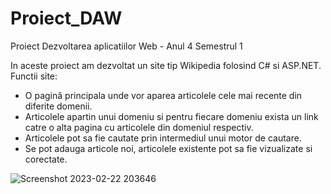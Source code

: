 # Proiect_DAW

Proiect Dezvoltarea aplicatiilor Web - Anul 4 Semestrul 1

In aceste proiect am dezvoltat un site tip Wikipedia folosind C# si ASP.NET.
Functii site:
  - O pagină principala unde vor aparea articolele cele mai recente din diferite domenii. 
  - Articolele apartin unui domeniu si pentru fiecare domeniu exista un link catre o alta pagina cu articolele din domeniul respectiv.
  - Articolele pot sa fie cautate prin intermediul unui motor de cautare.
  - Se pot adauga articole noi, articolele existente pot sa fie vizualizate si corectate.
  
 ![Screenshot 2023-02-22 203646](https://user-images.githubusercontent.com/63007797/220728138-f6589147-b49b-4d6a-87b3-bcdcbf5be995.jpg)
